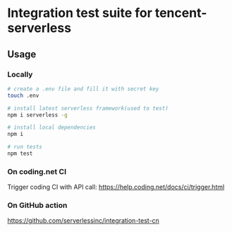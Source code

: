 # Integration test suite for tencent-serverless

## Usage

### Locally

```bash
# create a .env file and fill it with secret key
touch .env

# install latest serverless framework(used to test)
npm i serverless -g

# install local dependencies
npm i

# run tests
npm test
```

### On coding.net CI

Trigger coding CI with API call: https://help.coding.net/docs/ci/trigger.html


### On GitHub action

https://github.com/serverlessinc/integration-test-cn